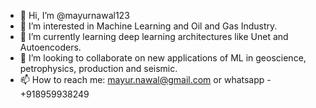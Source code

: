 - 👋 Hi, I’m @mayurnawal123
- 👀 I’m interested in Machine Learning and Oil and Gas Industry. 
- 🌱 I’m currently learning deep learning architectures like Unet and Autoencoders. 
- 💞️ I’m looking to collaborate on new applications of ML in geoscience, petrophysics, production and seismic. 
- 📫 How to reach me: mayur.nawal@gmail.com or whatsapp - +918959938249

<!---
mayurnawal123/mayurnawal123 is a ✨ special ✨ repository because its `README.md` (this file) appears on your GitHub profile.
You can click the Preview link to take a look at your changes.
--->
